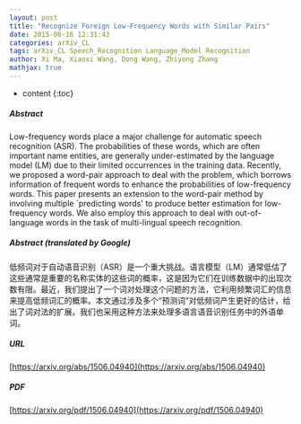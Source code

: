 ```yaml
---
layout: post
title: "Recognize Foreign Low-Frequency Words with Similar Pairs"
date: 2015-06-16 12:31:43
categories: arXiv_CL
tags: arXiv_CL Speech_Recognition Language_Model Recognition
author: Xi Ma, Xiaoxi Wang, Dong Wang, Zhiyong Zhang
mathjax: true
---
```


* content
{:toc}

##### Abstract
Low-frequency words place a major challenge for automatic speech recognition (ASR). The probabilities of these words, which are often important name entities, are generally under-estimated by the language model (LM) due to their limited occurrences in the training data. Recently, we proposed a word-pair approach to deal with the problem, which borrows information of frequent words to enhance the probabilities of low-frequency words. This paper presents an extension to the word-pair method by involving multiple `predicting words' to produce better estimation for low-frequency words. We also employ this approach to deal with out-of-language words in the task of multi-lingual speech recognition.

##### Abstract (translated by Google)
低频词对于自动语音识别（ASR）是一个重大挑战。语言模型（LM）通常低估了这些通常是重要的名称实体的这些词的概率，这是因为它们在训练数据中的出现次数有限。最近，我们提出了一个词对处理这个问题的方法，它利用频繁词汇的信息来提高低频词汇的概率。本文通过涉及多个“预测词”对低频词产生更好的估计，给出了词对法的扩展。我们也采用这种方法来处理多语言语音识别任务中的外语单词。

##### URL
[https://arxiv.org/abs/1506.04940](https://arxiv.org/abs/1506.04940)

##### PDF
[https://arxiv.org/pdf/1506.04940](https://arxiv.org/pdf/1506.04940)

